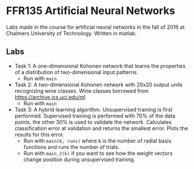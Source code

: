 # FFR135 Artificial Neural Networks
Labs made in the course for artificial neural networks in the fall of 2016 at Chalmers University of Technology. Written in matlab.
## Labs
- Task 1: A one-dimensional Kohonen network that learns the properties of a distribution of two-dimensional input patterns.
  - Run with ```main```
- Task 2: A two-dimensional Kohonen network with 20x20 output units recognizing wine classes. Wine classes borrowed from https://archive.ics.uci.edu/ml
  - Run with ```main```
- Task 3: A hybrid learning algorithm. Unsupervised training is first performed. Supervised training is performed with 70% of the data points, the other 30% is used to validate the network. Calculates classification error at validation and returns the smallest error. Plots the results for this error.
  - Run with ```main(k, runs)``` where k is the number of radial basis functions and runs the number of trials.
  - Run with ```main_2(k)``` if you want to see how the weight vectors change position during unsupervised training.